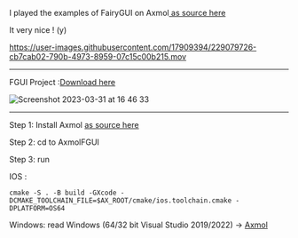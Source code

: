 
I played the examples of FairyGUI on Axmol[ as source here ](https://github.com/fairygui/FairyGUI-cocos2dx)

It very nice ! (y)

https://user-images.githubusercontent.com/17909394/229079726-cb7cab02-790b-4973-8959-07c15c00b215.mov

---------------------------------------------------------------

FGUI Project :[Download here](https://github.com/fairygui/FairyGUI-cocos2dx/tree/master/Examples/UIProject)

![Screenshot 2023-03-31 at 16 46 33](https://user-images.githubusercontent.com/17909394/229086860-f47a69e1-67bc-4cfd-8da2-1fd5b6851169.png)

---------------------------------------------------------------

Step 1: Install Axmol [ as source here](https://github.com/axmolengine/axmol)

Step 2: cd to AxmolFGUI

Step 3: run 


IOS : 

`
cmake -S . -B build -GXcode -DCMAKE_TOOLCHAIN_FILE=$AX_ROOT/cmake/ios.toolchain.cmake -DPLATFORM=OS64
`

Windows: read Windows (64/32 bit Visual Studio 2019/2022) -> [Axmol](https://github.com/axmolengine/axmol)
 
